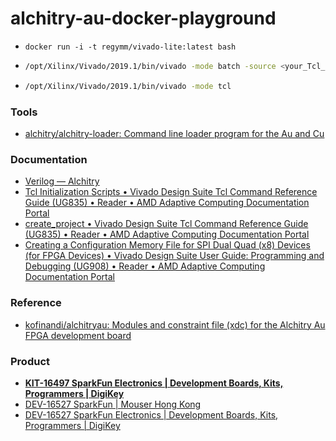 alchitry-au-docker-playground
=============================
- `docker run -i -t regymm/vivado-lite:latest bash`
- ```bash
  /opt/Xilinx/Vivado/2019.1/bin/vivado -mode batch -source <your_Tcl_script> # https://github.com/hdlguy/vivado_tcl/tree/master
  ```
- ```bash
  /opt/Xilinx/Vivado/2019.1/bin/vivado -mode tcl
  ```
### Tools
- [alchitry/alchitry-loader: Command line loader program for the Au and Cu](https://github.com/alchitry/alchitry-loader/tree/master)

### Documentation
- [Verilog — Alchitry](https://alchitry.com/verilog)
- [Tcl Initialization Scripts • Vivado Design Suite Tcl Command Reference Guide (UG835) • Reader • AMD Adaptive Computing Documentation Portal](https://docs.xilinx.com/r/en-US/ug835-vivado-tcl-commands/Tcl-Initialization-Scripts)
- [create_project • Vivado Design Suite Tcl Command Reference Guide (UG835) • Reader • AMD Adaptive Computing Documentation Portal](https://docs.xilinx.com/r/en-US/ug835-vivado-tcl-commands/create_project)
- [Creating a Configuration Memory File for SPI Dual Quad (x8) Devices (for FPGA Devices) • Vivado Design Suite User Guide: Programming and Debugging (UG908) • Reader • AMD Adaptive Computing Documentation Portal](https://docs.xilinx.com/r/en-US/ug908-vivado-programming-debugging/Creating-a-Configuration-Memory-File-for-SPI-Dual-Quad-x8-Devices-for-FPGA-Devices)

### Reference
- [kofinandi/alchitryau: Modules and constraint file (xdc) for the Alchitry Au FPGA development board](https://github.com/kofinandi/alchitryau/tree/main)
### Product
- [**KIT-16497 SparkFun Electronics | Development Boards, Kits, Programmers | DigiKey**](https://www.digikey.hk/en/products/detail/sparkfun-electronics/KIT-16497/13158153)
- [DEV-16527 SparkFun | Mouser Hong Kong](https://www.mouser.hk/ProductDetail/SparkFun/DEV-16527?qs=W%2FMpXkg%252BdQ6G3CPW%2FClVVA%3D%3D)
- [DEV-16527 SparkFun Electronics | Development Boards, Kits, Programmers | DigiKey](https://www.digikey.hk/en/products/detail/sparkfun-electronics/DEV-16527/12823070)
